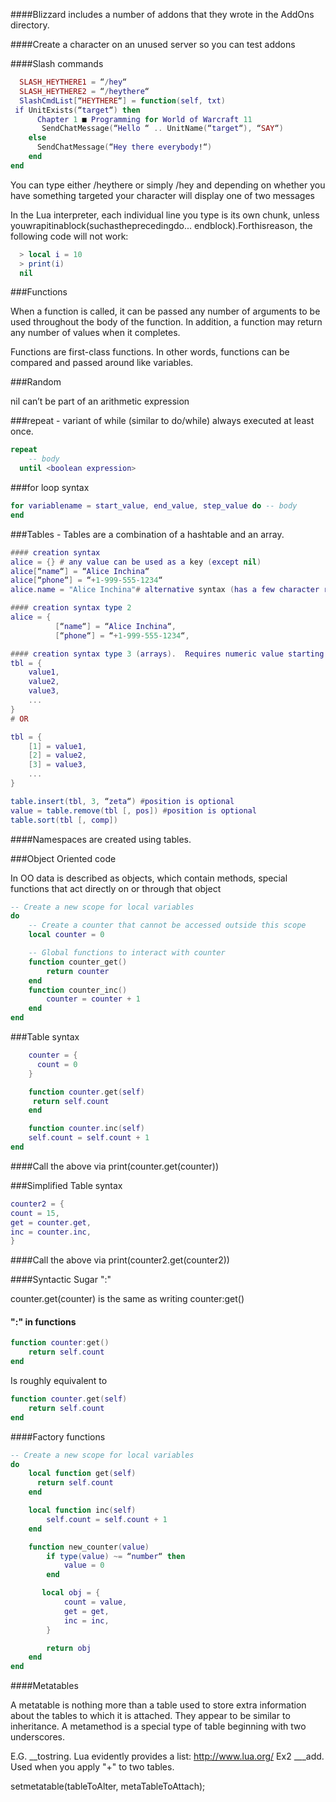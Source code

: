 ####Blizzard includes a number of addons that they wrote in the AddOns directory.

####Create a character on an unused server so you can test addons


####Slash commands

```lua
  SLASH_HEYTHERE1 = “/hey“
  SLASH_HEYTHERE2 = “/heythere“
  SlashCmdList[“HEYTHERE“] = function(self, txt)
￼if UnitExists(“target“) then
￼￼￼￼￼￼Chapter 1 ■ Programming for World of Warcraft 11
￼      SendChatMessage(“Hello “ .. UnitName(“target“), “SAY“)
    else
      SendChatMessage(“Hey there everybody!“)
    end
end
```

You can type either /heythere or simply /hey and depending on whether
you have something targeted your character will display one of two messages

In the Lua interpreter, each individual line you type is its own chunk, unless youwrapitinablock(suchastheprecedingdo... endblock).Forthisreason, the following code will not work:

```lua
  > local i = 10
  > print(i)
  nil
```

###Functions

When a function is called, it can be passed any number of arguments to be used
throughout the body of the function. In addition, a function may return any number of values when it completes.

Functions are first-class functions.  In other words, functions can be compared and passed around like variables.

###Random

nil can’t be part of an arithmetic expression

###repeat - variant of while (similar to do/while) always executed at least once.

```lua
repeat
    -- body
  until <boolean expression>
  ```

  ###for loop syntax

  ```lua
  for variablename = start_value, end_value, step_value do -- body
  end
  ```

###Tables - Tables are a combination of a hashtable and an array.

```lua
#### creation syntax
alice = {} # any value can be used as a key (except nil)
alice[“name“] = “Alice Inchina“
alice[“phone“] = “+1-999-555-1234“
alice.name = "Alice Inchina"# alternative syntax (has a few character restrictions)

#### creation syntax type 2
alice = {
          [“name“] = “Alice Inchina“,
          [“phone“] = “+1-999-555-1234“,

#### creation syntax type 3 (arrays).  Requires numeric value starting at 1.  Gets access to special set of functions
tbl = {
    value1,
    value2,
    value3,
    ...
}
# OR

tbl = {
    [1] = value1,
    [2] = value2,
    [3] = value3,
    ...
}

table.insert(tbl, 3, “zeta“) #position is optional
value = table.remove(tbl [, pos]) #position is optional
table.sort(tbl [, comp])
```

####Namespaces are created using tables.

###Object Oriented code

In OO data is described as objects, which contain methods, special functions that act directly on
or through that object

```lua
-- Create a new scope for local variables
do
    -- Create a counter that cannot be accessed outside this scope
    local counter = 0

    -- Global functions to interact with counter
    function counter_get()
        return counter
    end
    function counter_inc()
        counter = counter + 1
    end
end
```

###Table syntax

```lua
    counter = {
      count = 0
    }

    function counter.get(self)
￼    return self.count
    end

    function counter.inc(self)
    self.count = self.count + 1
end
```

####Call the above via print(counter.get(counter))


###Simplified Table syntax

```lua
counter2 = {
count = 15,
get = counter.get,
inc = counter.inc,
}
```

####Call the above via print(counter2.get(counter2))


####Syntactic Sugar ":"

counter.get(counter) is the same as writing counter:get()

#### ":" in functions

```lua
function counter:get()
    return self.count
end
```

Is roughly equivalent to

```lua
function counter.get(self)
    return self.count
end
```

####Factory functions

```lua
-- Create a new scope for local variables
do
    local function get(self)
      return self.count
    end

    local function inc(self)
        self.count = self.count + 1
    end

    function new_counter(value)
        if type(value) ~= “number“ then
            value = 0
        end

       local obj = {
            count = value,
            get = get,
            inc = inc,
        }

        return obj
    end
end
```

####Metatables

A metatable is nothing more than a table used to store extra information about the tables to which it is attached.
They appear to be similar to inheritance.  A metamethod is a special type of table beginning with two underscores.

E.G. __tostring.  Lua evidently provides a list:  http://www.lua.org/
Ex2  ___add.  Used when you apply "+" to two tables.

setmetatable(tableToAlter, metaTableToAttach);


